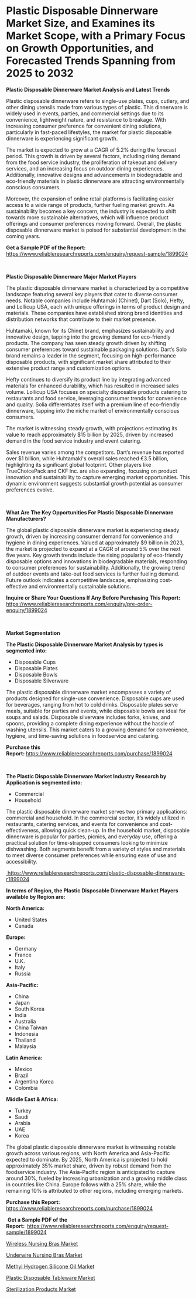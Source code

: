 <p><h1>Plastic Disposable Dinnerware Market Size, and Examines its Market Scope, with a Primary Focus on Growth Opportunities, and Forecasted Trends Spanning from 2025 to 2032</h1></p><p><strong>Plastic Disposable Dinnerware Market Analysis and Latest Trends</strong></p>
<p><p>Plastic disposable dinnerware refers to single-use plates, cups, cutlery, and other dining utensils made from various types of plastic. This dinnerware is widely used in events, parties, and commercial settings due to its convenience, lightweight nature, and resistance to breakage. With increasing consumer preference for convenient dining solutions, particularly in fast-paced lifestyles, the market for plastic disposable dinnerware is experiencing significant growth.</p><p>The market is expected to grow at a CAGR of 5.2% during the forecast period. This growth is driven by several factors, including rising demand from the food service industry, the proliferation of takeout and delivery services, and an increasing focus on outdoor dining experiences. Additionally, innovative designs and advancements in biodegradable and eco-friendly materials in plastic dinnerware are attracting environmentally conscious consumers. </p><p>Moreover, the expansion of online retail platforms is facilitating easier access to a wide range of products, further fueling market growth. As sustainability becomes a key concern, the industry is expected to shift towards more sustainable alternatives, which will influence product offerings and consumer preferences moving forward. Overall, the plastic disposable dinnerware market is poised for substantial development in the coming years.</p></p>
<p><strong>Get a Sample PDF of the Report:&nbsp;</strong> <a href="https://www.reliableresearchreports.com/enquiry/request-sample/1899024?utm_campaign=32&utm_medium=2&utm_source=Github&utm_content=ia&utm_term=05022025&utm_id=plastic-disposable-dinnerware">https://www.reliableresearchreports.com/enquiry/request-sample/1899024</a></p>
<p>&nbsp;</p>
<p><strong>Plastic Disposable Dinnerware Major Market Players</strong></p>
<p><p>The plastic disposable dinnerware market is characterized by a competitive landscape featuring several key players that cater to diverse consumer needs. Notable companies include Huhtamaki (Chinet), Dart (Solo), Hefty, and Lollicup USA, each with unique offerings in terms of product design and materials. These companies have established strong brand identities and distribution networks that contribute to their market presence.</p><p>Huhtamaki, known for its Chinet brand, emphasizes sustainability and innovative design, tapping into the growing demand for eco-friendly products. The company has seen steady growth driven by shifting consumer preferences toward sustainable packaging solutions. Dart’s Solo brand remains a leader in the segment, focusing on high-performance disposable products, with significant market share attributed to their extensive product range and customization options.</p><p>Hefty continues to diversify its product line by integrating advanced materials for enhanced durability, which has resulted in increased sales volume. Lollicup USA focuses on specialty disposable products catering to restaurants and food service, leveraging consumer trends for convenience and quality. Solia differentiates itself with a premium line of eco-friendly dinnerware, tapping into the niche market of environmentally conscious consumers.</p><p>The market is witnessing steady growth, with projections estimating its value to reach approximately $15 billion by 2025, driven by increased demand in the food service industry and event catering.</p><p>Sales revenue varies among the competitors. Dart’s revenue has reported over $1 billion, while Huhtamaki's overall sales reached €3.5 billion, highlighting its significant global footprint. Other players like TrueChoicePack and CKF Inc. are also expanding, focusing on product innovation and sustainability to capture emerging market opportunities. This dynamic environment suggests substantial growth potential as consumer preferences evolve.</p></p>
<p>&nbsp;</p>
<p><strong>What Are The Key Opportunities For Plastic Disposable Dinnerware Manufacturers?</strong></p>
<p><p>The global plastic disposable dinnerware market is experiencing steady growth, driven by increasing consumer demand for convenience and hygiene in dining experiences. Valued at approximately $9 billion in 2023, the market is projected to expand at a CAGR of around 5% over the next five years. Key growth trends include the rising popularity of eco-friendly disposable options and innovations in biodegradable materials, responding to consumer preferences for sustainability. Additionally, the growing trend of outdoor events and take-out food services is further fueling demand. Future outlook indicates a competitive landscape, emphasizing cost-effective and environmentally sustainable solutions.</p></p>
<p><strong>Inquire or Share Your Questions If Any Before Purchasing This Report:</strong> <a href="https://www.reliableresearchreports.com/enquiry/pre-order-enquiry/1899024?utm_campaign=32&utm_medium=2&utm_source=Github&utm_content=ia&utm_term=05022025&utm_id=plastic-disposable-dinnerware">https://www.reliableresearchreports.com/enquiry/pre-order-enquiry/1899024</a></p>
<p>&nbsp;</p>
<p><strong>Market Segmentation</strong></p>
<p><strong>The Plastic Disposable Dinnerware Market Analysis by types is segmented into:</strong></p>
<p><ul><li>Disposable Cups</li><li>Disposable Plates</li><li>Disposable Bowls</li><li>Disposable Silverware</li></ul></p>
<p><p>The plastic disposable dinnerware market encompasses a variety of products designed for single-use convenience. Disposable cups are used for beverages, ranging from hot to cold drinks. Disposable plates serve meals, suitable for parties and events, while disposable bowls are ideal for soups and salads. Disposable silverware includes forks, knives, and spoons, providing a complete dining experience without the hassle of washing utensils. This market caters to a growing demand for convenience, hygiene, and time-saving solutions in foodservice and catering.</p></p>
<p><strong>Purchase this Report:&nbsp;</strong><a href="https://www.reliableresearchreports.com/purchase/1899024?utm_campaign=32&utm_medium=2&utm_source=Github&utm_content=ia&utm_term=05022025&utm_id=plastic-disposable-dinnerware">https://www.reliableresearchreports.com/purchase/1899024</a></p>
<p>&nbsp;</p>
<p><strong>The Plastic Disposable Dinnerware Market Industry Research by Application is segmented into:</strong></p>
<p><ul><li>Commercial</li><li>Household</li></ul></p>
<p><p>The plastic disposable dinnerware market serves two primary applications: commercial and household. In the commercial sector, it’s widely utilized in restaurants, catering services, and events for convenience and cost-effectiveness, allowing quick clean-up. In the household market, disposable dinnerware is popular for parties, picnics, and everyday use, offering a practical solution for time-strapped consumers looking to minimize dishwashing. Both segments benefit from a variety of styles and materials to meet diverse consumer preferences while ensuring ease of use and accessibility.</p></p>
<p><a href="https://www.reliableresearchreports.com/plastic-disposable-dinnerware-r1899024?utm_campaign=32&utm_medium=2&utm_source=Github&utm_content=ia&utm_term=05022025&utm_id=plastic-disposable-dinnerware">&nbsp;https://www.reliableresearchreports.com/plastic-disposable-dinnerware-r1899024</a></p>
<p><strong>In terms of Region, the Plastic Disposable Dinnerware Market Players available by Region are:</strong></p>
<p>
    <p> <strong> North America: </strong>
        <ul>
            <li>United States</li>
            <li>Canada</li>
        </ul>
        </p> 
    <p> <strong> Europe: </strong>
        <ul>
            <li>Germany</li>
            <li>France</li>
            <li>U.K.</li>
            <li>Italy</li>
            <li>Russia</li>
        </ul>
        </p> 
    <p> <strong> Asia-Pacific: </strong>
        <ul>
            <li>China</li>
            <li>Japan</li>
            <li>South Korea</li>
            <li>India</li>
            <li>Australia</li>
            <li>China Taiwan</li>
            <li>Indonesia</li>
            <li>Thailand</li>
            <li>Malaysia</li>
        </ul>
        </p> 
    <p> <strong> Latin America: </strong>
        <ul>
            <li>Mexico</li>
            <li>Brazil</li>
            <li>Argentina Korea</li>
            <li>Colombia</li>
        </ul>
        </p> 
    <p> <strong> Middle East & Africa: </strong>
        <ul>
            <li>Turkey</li>
            <li>Saudi</li>
            <li>Arabia</li>
            <li>UAE</li>
            <li>Korea</li>
        </ul>
    </p>
    </p>
<p><p>The global plastic disposable dinnerware market is witnessing notable growth across various regions, with North America and Asia-Pacific expected to dominate. By 2025, North America is projected to hold approximately 35% market share, driven by robust demand from the foodservice industry. The Asia-Pacific region is anticipated to capture around 30%, fueled by increasing urbanization and a growing middle class in countries like China. Europe follows with a 25% share, while the remaining 10% is attributed to other regions, including emerging markets.</p></p>
<p><strong>Purchase this Report: </strong><a href="https://www.reliableresearchreports.com/purchase/1899024?utm_campaign=32&utm_medium=2&utm_source=Github&utm_content=ia&utm_term=05022025&utm_id=plastic-disposable-dinnerware">https://www.reliableresearchreports.com/purchase/1899024</a></p>
<p>&nbsp;<strong>Get a Sample PDF of the Report:&nbsp;&nbsp;</strong><a href="https://www.reliableresearchreports.com/enquiry/request-sample/1899024?utm_campaign=32&utm_medium=2&utm_source=Github&utm_content=ia&utm_term=05022025&utm_id=plastic-disposable-dinnerware">https://www.reliableresearchreports.com/enquiry/request-sample/1899024</a></p>
<p><strong></strong></p>
<p><p><a href="https://github.com/salodipura00/Market-Research-Report-List-1/blob/main/wireless-nursing-bras-market.md?utm_campaign=32&utm_medium=2&utm_source=Github&utm_content=ia&utm_term=05022025&utm_id=plastic-disposable-dinnerware">Wireless Nursing Bras Market</a></p><p><a href="https://github.com/howdlecirone/Market-Research-Report-List-1/blob/main/underwire-nursing-bras-market.md?utm_campaign=32&utm_medium=2&utm_source=Github&utm_content=ia&utm_term=05022025&utm_id=plastic-disposable-dinnerware">Underwire Nursing Bras Market</a></p><p><a href="https://github.com/crooneinis80/Market-Research-Report-List-1/blob/main/methyl-hydrogen-silicone-oil-market.md?utm_campaign=32&utm_medium=2&utm_source=Github&utm_content=ia&utm_term=05022025&utm_id=plastic-disposable-dinnerware">Methyl Hydrogen Silicone Oil Market</a></p><p><a href="https://github.com/viipposahko25/Market-Research-Report-List-1/blob/main/plastic-disposable-tableware-market.md?utm_campaign=32&utm_medium=2&utm_source=Github&utm_content=ia&utm_term=05022025&utm_id=plastic-disposable-dinnerware">Plastic Disposable Tableware Market</a></p><p><a href="https://github.com/vioarapoyil/Market-Research-Report-List-1/blob/main/sterilization-products-market.md?utm_campaign=32&utm_medium=2&utm_source=Github&utm_content=ia&utm_term=05022025&utm_id=plastic-disposable-dinnerware">Sterilization Products Market</a></p></p>